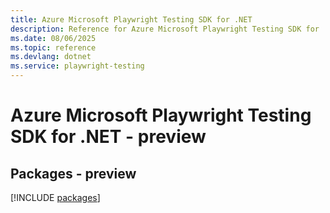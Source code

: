 ```yaml
---
title: Azure Microsoft Playwright Testing SDK for .NET
description: Reference for Azure Microsoft Playwright Testing SDK for .NET
ms.date: 08/06/2025
ms.topic: reference
ms.devlang: dotnet
ms.service: playwright-testing
---
```

# Azure Microsoft Playwright Testing SDK for .NET - preview
## Packages - preview
[!INCLUDE [packages](microsoft-playwright-testing-index.md)]